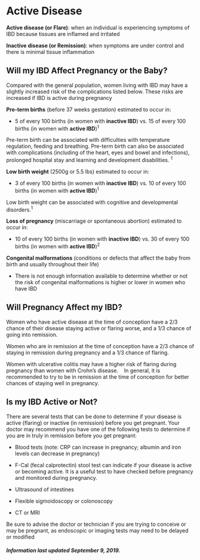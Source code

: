 <h1>Active Disease</h1>

**Active disease (or Flare)**: when an individual is experiencing symptoms of IBD because tissues are inflamed and irritated

**Inactive disease (or Remission)**: when symptoms are under control and there is minimal tissue inflammation

## **Will my IBD Affect Pregnancy or the Baby?**

Compared with the general population, women living with IBD may have a slightly increased risk of the complications listed below. These risks are increased if IBD is active during pregnancy

**Pre-term births** (before 37 weeks gestation) estimated to occur in:

* 5 of every 100 births (in women with **inactive IBD**) vs. 15 of every 100 births (in women with **active IBD**)<sup>1</sup>

Pre-term birth can be associated with difficulties with temperature regulation, feeding and breathing. Pre-term birth can also be associated with complications (including of the heart, eyes and bowel and infections), prolonged hospital stay and learning and development disabilities. <sup>1</sup>

**Low birth weight** (2500g or 5.5 lbs) estimated to occur in:

* 3 of every 100 births (in women with **inactive IBD**) vs. 10 of every 100 births (in women with **active IBD**)<sup>1</sup>

Low birth weight can be associated with cognitive and developmental disorders.<sup>1</sup>

**Loss of pregnancy** (miscarriage or spontaneous abortion) estimated to occur in:

* 10 of every 100 births (in women with **inactive IBD**) vs. 30 of every 100 births (in women with **active IBD**)<sup>2</sup>

**Congenital malformations** (conditions or defects that affect the baby from birth and usually throughout their life)
* There is not enough information available to determine whether or not  the risk of congenital malformations is higher or lower in women who have IBD 

## **Will Pregnancy Affect my IBD?**
Women who have active disease at the time of conception have a 2/3 chance of their disease staying active or flaring worse, and a 1/3 chance of going into remission.   

Women who are in remission at the time of conception have a 2/3 chance of staying in remission during pregnancy and a 1/3 chance of flaring.   

Women with ulcerative colitis may have a higher risk of flaring during pregnancy than women with Crohn’s disease.   
In general, it is recommended to try to be in remission at the time of conception for better chances of staying well in pregnancy. 

## **Is my IBD Active or Not?**

There are several tests that can be done to determine if your disease is active (flaring) or inactive (in remission) before you get pregnant. 
Your doctor may recommend you have one of the following tests to determine if you are in truly in remission before you get pregnant: 
* Blood tests (note: CRP can increase in pregnancy; albumin and iron levels can decrease in pregnancy)
* F-Cal (fecal calprotectin) stool test can indicate if your disease is active or becoming active. It is a useful test to have checked before pregnancy and monitored during pregnancy. 
* Ultrasound of intestines 

* Flexible sigmoidoscopy or colonoscopy
* CT or MRI

Be sure to advise the doctor or technician if you are trying to conceive or may be pregnant, as endoscopic or imaging tests may need to be delayed or modified


<h5>Information last updated September 9, 2019.</h5>
